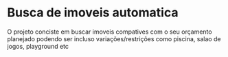# Busca de imoveis automatica
 O projeto conciste em buscar imoveis compatives com o seu orçamento planejado podendo ser incluso variações/restrições como piscina, salao de  jogos, playground etc
